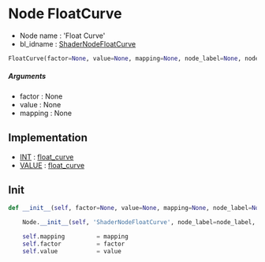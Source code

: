 # Node FloatCurve

- Node name : 'Float Curve'
- bl_idname : [ShaderNodeFloatCurve](https://docs.blender.org/api/current/bpy.types.ShaderNodeFloatCurve.html)


``` python
FloatCurve(factor=None, value=None, mapping=None, node_label=None, node_color=None, **kwargs)
```
##### Arguments

- factor : None
- value : None
- mapping : None

## Implementation

- [INT](/docs/GeoNodes/socket_INT.md) : [float_curve](/docs/GeoNodes/socket_INT.md#float_curve)
- [VALUE](/docs/GeoNodes/socket_VALUE.md) : [float_curve](/docs/GeoNodes/socket_VALUE.md#float_curve)

## Init

``` python
def __init__(self, factor=None, value=None, mapping=None, node_label=None, node_color=None, **kwargs):

    Node.__init__(self, 'ShaderNodeFloatCurve', node_label=node_label, node_color=node_color, **kwargs)

    self.mapping         = mapping
    self.factor          = factor
    self.value           = value
```
